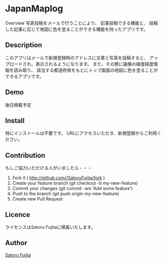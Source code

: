 JapanMaplog
====

Overview
写真投稿をメールで行うことにより、
記事投稿できる機能と、
投稿した記事に応じて地図に色を塗ることができる機能を持ったアプリです。

## Description
このアプリはメールで新規登録時のアドレスに文章と写真を投稿すると、
アップロードされ、表示されるようになります。
また、その際に画像の緯度経度情報を読み取り、
該当する都道府県をもとにトップ画面の地図に色を塗ることができるアプリです。

## Demo
後日掲載予定

## Install
特にインストールは不要です。
URLにアクセスいただき、新規登録からご利用ください。

## Contribution
もしご協力いただける人がいましたら・・・
1. Fork it ( http://github.com//SatoruFujita/fork )
2. Create your feature branch (git checkout -b my-new-feature)
3. Commit your changes (git commit -am 'Add some feature')
4. Push to the branch (git push origin my-new-feature)
5. Create new Pull Request

## Licence
ライセンスはSatoru Fujitaに帰属いたします。

## Author

[Satoru Fujita](https://github.com/SatoruFujita)
